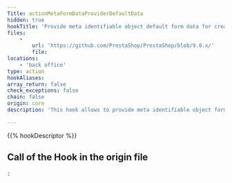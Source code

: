 ```yaml
---
Title: actionMetaFormDataProviderDefaultData
hidden: true
hookTitle: 'Provide meta identifiable object default form data for creation'
files:
    -
        url: 'https://github.com/PrestaShop/PrestaShop/blob/9.0.x/'
        file: 
locations:
    - 'back office'
type: action
hookAliases: 
array_return: false
check_exceptions: false
chain: false
origin: core
description: 'This hook allows to provide meta identifiable object form data which will prefill the form in creation page'

---
```


{{% hookDescriptor %}}

## Call of the Hook in the origin file

```php
;
```
